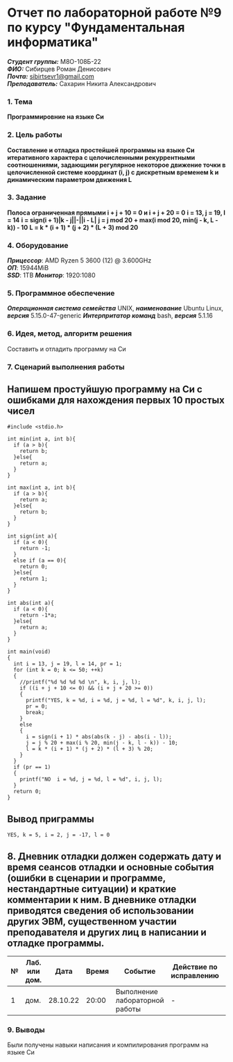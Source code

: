 # Отчет по лабораторной работе №9 по курсу "Фундаментальная информатика"
___Студент группы:___ М8О-108Б-22 \
___ФИО:___ Сибирцев Роман Денисович \
___Почта:___ sibirtsevr1@gmail.com \
___Преподаватель:___ Сахарин Никита Александрович 

### 1. Тема
 __Программировние на языке Си__

### 2. Цель работы
__Составление и отладка простейшей программы на языке Си итеративного характера с целочисленными рекуррентными соотношениями, задающими регулярное некоторое движение точки в целочисленной системе координат (i, j) с дискретным временем k и динамическим параметром движения L__

### 3. Задание
__Полоса ограниченная прямыми i + j + 10 = 0 и i + j + 20 = 0__
__i = 13, j = 19, l = 14__
__i = sign(i + 1)|k - j||-||i - L|__
__j = j mod 20 + max(i mod 20, min(j - k, L - k))  - 10__
__L = k * (i + 1) * (j + 2) * (L + 3) mod 20__
### 4. Оборудование
___Прицессор___: AMD Ryzen 5 3600 (12) @ 3.600GHz \
___ОП___: 15944MiB \
___SSD___: 1TB
___Монитор___: 1920:1080

### 5. Программное обеспечение
___Операционная система семейства___ UNIX, ___наименование___ Ubuntu Linux, ___версия___ 5.15.0-47-generic
___Интерпритатор команд___ bash, ___версия___ 5.1.16

### 6. Идея, метод, алгоритм решения
Составить и отладить программу на Си

### 7. Сценарий выполнения работы

## Напишем простуйшую программу на Си с ошибками для нахождения первых 10 простых чисел 
```
#include <stdio.h>

int min(int a, int b){
  if (a > b){
    return b;
  }else{
    return a;
  }
}

int max(int a, int b){
  if (a > b){
    return a;
  }else{
    return b;
  }
}

int sign(int a){
  if (a < 0){
    return -1;
  }
  else if (a == 0){
    return 0;
  }else{
    return 1;
  }
}

int abs(int a){
  if (a < 0){
    return -1*a;
  }else{
    return a;
  }
}

int main(void)
{
  int i = 13, j = 19, l = 14, pr = 1;
  for (int k = 0; k <= 50; ++k)
  {
    //printf("%d %d %d %d \n", k, i, j, l);
    if ((i + j + 10 <= 0) && (i + j + 20 >= 0))
    {
      printf("YES, k = %d, i = %d, j = %d, l = %d", k, i, j, l);
      pr = 0;
      break;
    }
    else
    {
      i = sign(i + 1) * abs(abs(k - j) - abs(i - l));
      j = j % 20 + max(i % 20, min(j - k, l - k)) - 10;
      l = k * (i + 1) * (j + 2) * (l + 3) % 20;
    }
  }
  if (pr == 1)
  {
    printf("NO  i = %d, j = %d, l = %d", i, j, l);
  }
  return 0;
}

```
## Вывод приграммы
```
YES, k = 5, i = 2, j = -17, l = 0
```

## 8. Дневник отладки должен содержать дату и время сеансов отладки и основные события (ошибки в сценарии и программе, нестандартные ситуации) и краткие комментарии к ним. В дневнике отладки приводятся сведения об использовании других ЭВМ, существенном участии преподавателя и других лиц в написании и отладке программы.

| № |  Лаб. или дом. | Дата | Время | Событие | Действие по исправлению | Примечание |
| ------ | ------ | ------ | ------ | ------ | ------ | ------ |
| 1 | дом. | 28.10.22 | 20:00 | Выполнение лабораторной работы | - | - |

### 9. Выводы

Были получены навыки написания и компилирования программ на языке Си
